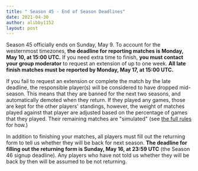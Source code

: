```yaml
---
title: " Season 45 - End of Season Deadlines"
date: 2021-04-30
author: alibby1152
layout: post
---
```

Season 45 officially ends on Sunday, May 9. To account for the westernmost timezones, **the deadline for reporting matches is Monday, May 10, at 15:00 UTC.**
If you need extra time to finish, **you must contact your group moderator** to request an extension of up to one week. **All late finish matches must be reported by Monday, May 17, at 15:00 UTC.**

If you fail to request an extension or complete the match by the late deadline, the responsible player(s) will be considered to have dropped mid-season. This means that they are banned for the next two seasons, and automatically demoted when they return. If they played any games, those are kept for the other players' standings, however, the weight of matches played against that player are adjusted based on the percentage of games that they played. Their remaining matches are "simulated" (see [the full rules](https://dominionleague.org/rules) for how.)

In addition to finishing your matches, all players must fill out the returning form to tell us whether they will be back for next season. **The deadline for filling out the returning form is Sunday, May 16, at 23:59 UTC** (the Season 46 signup deadline). Any players who have not told us whether they will be back by then will be assumed to be not returning.